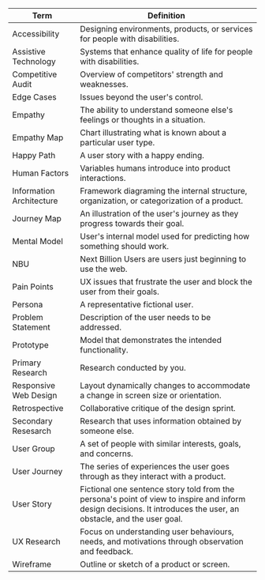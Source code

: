 |Term|Definition|
|--|--|
|Accessibility|Designing environments, products, or services for people with disabilities.|
|Assistive Technology|Systems that enhance quality of life for people with disabilities.|
|Competitive Audit|Overview of competitors' strength and weaknesses.|
|Edge Cases|Issues beyond the user's control.|
|Empathy|The ability to understand someone else's feelings or thoughts in a situation.|
|Empathy Map|Chart illustrating what is known about a particular user type.|
|Happy Path|A user story with a happy ending.|
|Human Factors|Variables humans introduce into product interactions.|
|Information Architecture|Framework diagraming the internal structure, organization, or categorization of a product.|
|Journey Map|An illustration of the user's journey as they progress towards their goal.|
|Mental Model|User's internal model used for predicting how something should work.|
|NBU|Next Billion Users are users just beginning to use the web.|
|Pain Points|UX issues that frustrate the user and block the user from their goals.|
|Persona|A representative fictional user.|
|Problem Statement|Description of the user needs to be addressed.|
|Prototype|Model that demonstrates the intended functionality.|
|Primary Research|Research conducted by you.|
|Responsive Web Design|Layout dynamically changes to accommodate a change in screen size or orientation.|
|Retrospective|Collaborative critique of the design sprint.|
|Secondary Resesarch|Research that uses information obtained by someone else.|
|User Group|A set of people with similar interests, goals, and concerns.|
|User Journey|The series of experiences the user goes through as they interact with a product.|
|User Story|Fictional one sentence story told from the persona's point of view to inspire and inform design decisions. It introduces the user, an obstacle, and the user goal.|
|UX Research|Focus on understanding user behaviours, needs, and motivations through observation and feedback.|
|Wireframe|Outline or sketch of a product or screen.|

